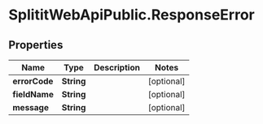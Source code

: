 # SplititWebApiPublic.ResponseError

## Properties

Name | Type | Description | Notes
------------ | ------------- | ------------- | -------------
**errorCode** | **String** |  | [optional] 
**fieldName** | **String** |  | [optional] 
**message** | **String** |  | [optional] 


